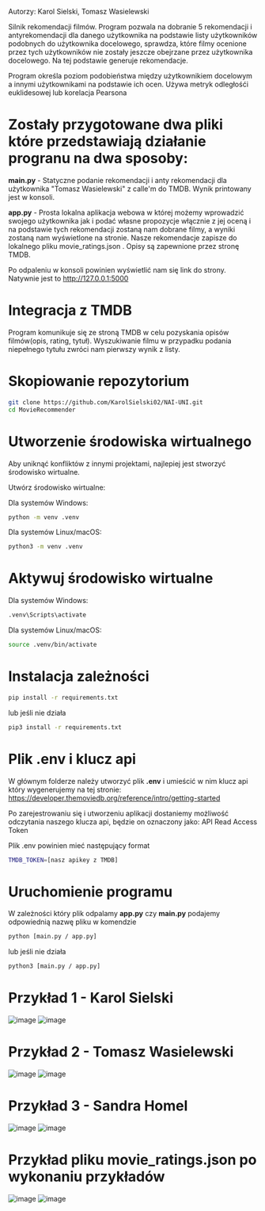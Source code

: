 Autorzy: Karol Sielski, Tomasz Wasielewski

Silnik rekomendacji filmów.
Program pozwala na dobranie 5 rekomendacji i antyrekomendacji dla danego użytkownika na podstawie
listy użytkowników podobnych do użytkownika docelowego, sprawdza, które filmy ocenione przez tych użytkowników
nie zostały jeszcze obejrzane przez użytkownika docelowego. Na tej podstawie generuje rekomendacje.

Program określa poziom podobieństwa między użytkownikiem docelowym a innymi użytkownikami
na podstawie ich ocen. Używa metryk odległośći euklidesowej lub korelacja Pearsona

# Zostały przygotowane dwa pliki które przedstawiają działanie progranu na dwa sposoby:

**main.py** - Statyczne podanie rekomendacji i anty rekomendacji dla użytkownika "Tomasz Wasielewski"
z calle'm do TMDB. Wynik printowany jest w konsoli.

**app.py** - Prosta lokalna aplikacja webowa w której możemy wprowadzić swojego użytkownika jak i podać własne
propozycje włącznie z jej oceną i na podstawie tych rekomendacji zostaną nam dobrane filmy,
a wyniki zostaną nam wyświetlone na stronie. Nasze rekomendacje zapisze do lokalnego pliku movie_ratings.json . Opisy są zapewnione przez stronę
TMDB. 

Po odpaleniu w konsoli powinien wyświetlić nam się link do strony. Natywnie jest to http://127.0.0.1:5000


# Integracja z TMDB
Program komunikuje się ze stroną TMDB w celu pozyskania opisów filmów(opis, rating, tytuł). 
Wyszukiwanie filmu w przypadku podania niepełnego tytułu zwróci nam pierwszy wynik z listy.

# Skopiowanie repozytorium

```bash
git clone https://github.com/KarolSielski02/NAI-UNI.git
cd MovieRecommender
```

# Utworzenie środowiska wirtualnego
Aby uniknąć konfliktów z innymi projektami, najlepiej jest stworzyć środowisko wirtualne.

Utwórz środowisko wirtualne:

Dla systemów Windows:
```bash
python -m venv .venv
```

Dla systemów Linux/macOS:

```bash
python3 -m venv .venv
```

# Aktywuj środowisko wirtualne

Dla systemów Windows:

```bash
.venv\Scripts\activate
```

Dla systemów Linux/macOS:

```bash
source .venv/bin/activate
```

# Instalacja zależności

```bash
pip install -r requirements.txt
```
lub jeśli nie działa
```bash
pip3 install -r requirements.txt
```

# Plik .env i klucz api
W głównym folderze należy utworzyć plik **.env** i umieścić w nim klucz api który wygenerujemy na tej stronie:
https://developer.themoviedb.org/reference/intro/getting-started

Po zarejestrowaniu się i utworzeniu aplikacji dostaniemy możliwość odczytania naszego klucza api, będzie 
on oznaczony jako: API Read Access Token

Plik .env powinien mieć następujący format
```bash
TMDB_TOKEN=[nasz apikey z TMDB]
```

# Uruchomienie programu
W zależności który plik odpalamy **app.py** czy **main.py** podajemy odpowiednią nazwę pliku w komendzie
```bash
python [main.py / app.py]
```
lub jeśli nie działa
```bash
python3 [main.py / app.py]
```
# Przykład 1 - Karol Sielski
![image](https://github.com/user-attachments/assets/cdaa883f-4ce8-4498-a0ea-76e3df624229)
![image](https://github.com/user-attachments/assets/60ff3527-a80f-4d05-a889-ac87bca44a48)

# Przykład 2 - Tomasz Wasielewski
![image](https://github.com/user-attachments/assets/f71bf3d4-744a-40e9-bf19-51177465765f)
![image](https://github.com/user-attachments/assets/63def19b-8b12-4a86-bfef-9815fb54d18b)

# Przykład 3 - Sandra Homel
![image](https://github.com/user-attachments/assets/4086668f-fc5b-468f-a40c-e5a67bfed797)
![image](https://github.com/user-attachments/assets/4d43409d-3e22-4db0-a0a3-fff6f5fe80a4)

# Przykład pliku movie_ratings.json po wykonaniu przykładów
![image](https://github.com/user-attachments/assets/50f7fb30-2317-45fe-ac0c-4f25645ece03)
![image](https://github.com/user-attachments/assets/022f7259-0562-46d3-8484-7befa20126bc)












